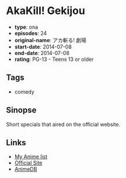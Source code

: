 # AkaKill! Gekijou

-   **type**: ona
-   **episodes**: 24
-   **original-name**: アカ斬る! 劇場
-   **start-date**: 2014-07-08
-   **end-date**: 2014-07-08
-   **rating**: PG-13 - Teens 13 or older

## Tags

-   comedy

## Sinopse

Short specials that aired on the official website.

## Links

-   [My Anime list](https://myanimelist.net/anime/25241/AkaKill_Gekijou)
-   [Official Site](http://akame.tv/)
-   [AnimeDB](http://anidb.info/perl-bin/animedb.pl?show=anime&aid=10407)
